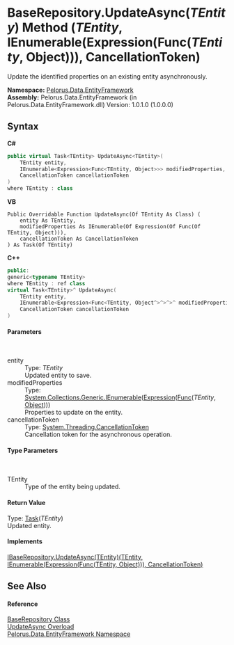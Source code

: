 # BaseRepository.UpdateAsync(*TEntity*) Method (*TEntity*, IEnumerable(Expression(Func(*TEntity*, Object))), CancellationToken)
 

Update the identified properties on an existing entity asynchronously.

**Namespace:**&nbsp;<a href="55312241">Pelorus.Data.EntityFramework</a><br />**Assembly:**&nbsp;Pelorus.Data.EntityFramework (in Pelorus.Data.EntityFramework.dll) Version: 1.0.1.0 (1.0.0.0)

## Syntax

**C#**<br />
``` C#
public virtual Task<TEntity> UpdateAsync<TEntity>(
	TEntity entity,
	IEnumerable<Expression<Func<TEntity, Object>>> modifiedProperties,
	CancellationToken cancellationToken
)
where TEntity : class

```

**VB**<br />
``` VB
Public Overridable Function UpdateAsync(Of TEntity As Class) ( 
	entity As TEntity,
	modifiedProperties As IEnumerable(Of Expression(Of Func(Of TEntity, Object))),
	cancellationToken As CancellationToken
) As Task(Of TEntity)
```

**C++**<br />
``` C++
public:
generic<typename TEntity>
where TEntity : ref class
virtual Task<TEntity>^ UpdateAsync(
	TEntity entity, 
	IEnumerable<Expression<Func<TEntity, Object^>^>^>^ modifiedProperties, 
	CancellationToken cancellationToken
)
```


#### Parameters
&nbsp;<dl><dt>entity</dt><dd>Type: *TEntity*<br />Updated entity to save.</dd><dt>modifiedProperties</dt><dd>Type: <a href="http://msdn2.microsoft.com/en-us/library/9eekhta0" target="_blank">System.Collections.Generic.IEnumerable</a>(<a href="http://msdn2.microsoft.com/en-us/library/bb335710" target="_blank">Expression</a>(<a href="http://msdn2.microsoft.com/en-us/library/bb549151" target="_blank">Func</a>(*TEntity*, <a href="http://msdn2.microsoft.com/en-us/library/e5kfa45b" target="_blank">Object</a>)))<br />Properties to update on the entity.</dd><dt>cancellationToken</dt><dd>Type: <a href="http://msdn2.microsoft.com/en-us/library/dd384802" target="_blank">System.Threading.CancellationToken</a><br />Cancellation token for the asynchronous operation.</dd></dl>

#### Type Parameters
&nbsp;<dl><dt>TEntity</dt><dd>Type of the entity being updated.</dd></dl>

#### Return Value
Type: <a href="http://msdn2.microsoft.com/en-us/library/dd321424" target="_blank">Task</a>(*TEntity*)<br />Updated entity.

#### Implements
<a href="BED3635D">IBaseRepository.UpdateAsync(TEntity)(TEntity, IEnumerable(Expression(Func(TEntity, Object))), CancellationToken)</a><br />

## See Also


#### Reference
<a href="D8FCD057">BaseRepository Class</a><br /><a href="EC79C500">UpdateAsync Overload</a><br /><a href="55312241">Pelorus.Data.EntityFramework Namespace</a><br />